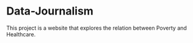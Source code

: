 # Data-Journalism
This project is a website that explores the relation between Poverty and Healthcare.

